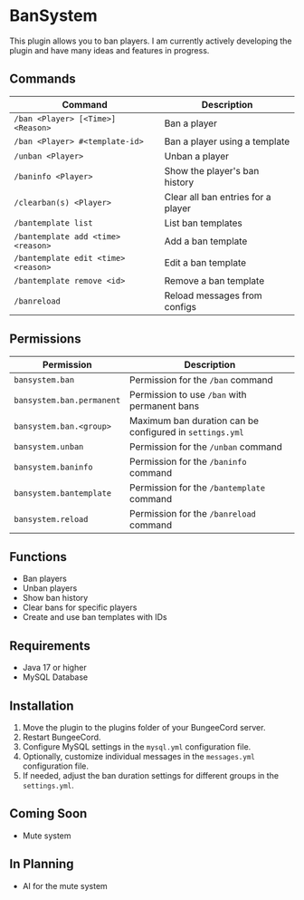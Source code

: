 # BanSystem
This plugin allows you to ban players. I am currently actively developing the plugin and have many ideas and features in progress.

## Commands
Command | Description
------- | -----------
`/ban <Player> [<Time>] <Reason>` | Ban a player
`/ban <Player> #<template-id>` | Ban a player using a template
`/unban <Player>` | Unban a player
`/baninfo <Player>` | Show the player's ban history
`/clearban(s) <Player>` | Clear all ban entries for a player
`/bantemplate list` | List ban templates
`/bantemplate add <time> <reason>` | Add a ban template
`/bantemplate edit <time> <reason>` | Edit a ban template
`/bantemplate remove <id>` | Remove a ban template
`/banreload` | Reload messages from configs

## Permissions
Permission | Description
---------- | -----------
`bansystem.ban` | Permission for the `/ban` command
`bansystem.ban.permanent` | Permission to use `/ban` with permanent bans
`bansystem.ban.<group>` | Maximum ban duration can be configured in `settings.yml`
`bansystem.unban` | Permission for the `/unban` command
`bansystem.baninfo` | Permission for the `/baninfo` command
`bansystem.bantemplate` | Permission for the `/bantemplate` command
`bansystem.reload` | Permission for the `/banreload` command

## Functions
- Ban players
- Unban players
- Show ban history
- Clear bans for specific players
- Create and use ban templates with IDs

## Requirements
- Java 17 or higher
- MySQL Database

## Installation
1. Move the plugin to the plugins folder of your BungeeCord server.
2. Restart BungeeCord.
3. Configure MySQL settings in the `mysql.yml` configuration file.
4. Optionally, customize individual messages in the `messages.yml` configuration file.
5. If needed, adjust the ban duration settings for different groups in the `settings.yml`.

## Coming Soon
- Mute system

## In Planning
- AI for the mute system
